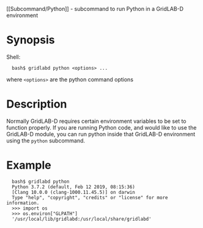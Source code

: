 [[Subcommand/Python]] - subcommand to run Python in a GridLAB-D environment

# Synopsis
Shell:
~~~
  bash$ gridlabd python <options> ...
~~~
where `<options>` are the python command options

# Description

Normally GridLAB-D requires certain environment variables to be set to function properly.  If you are running Python code, and would like to use the GridLAB-D module, you can run python inside that GridLAB-D environment using the `python` subcommand.

# Example
~~~
  bash$ gridlabd python
  Python 3.7.2 (default, Feb 12 2019, 08:15:36) 
  [Clang 10.0.0 (clang-1000.11.45.5)] on darwin
  Type "help", "copyright", "credits" or "license" for more information.
  >>> import os
  >>> os.environ["GLPATH"]
  '/usr/local/lib/gridlabd:/usr/local/share/gridlabd'
~~~
